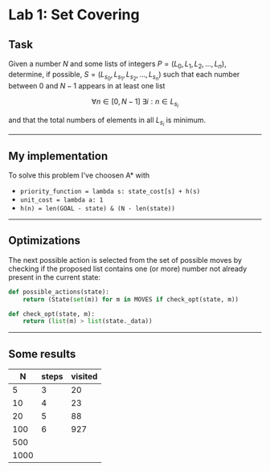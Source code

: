 # Lab 1: Set Covering

## Task

Given a number $N$ and some lists of integers $P = (L_0, L_1, L_2, ..., L_n)$,
determine, if possible, $S = (L_{s_0}, L_{s_1}, L_{s_2}, ..., L_{s_n})$
such that each number between $0$ and $N-1$ appears in at least one list

$$\forall n \in [0, N-1] \ \exists i : n \in L_{s_i}$$

and that the total numbers of elements in all $L_{s_i}$ is minimum.

---

## My implementation

To solve this problem I've choosen A\* with

- `priority_function = lambda s: state_cost[s] + h(s)`
- `unit_cost = lambda a: 1`
- `h(n) = len(GOAL - state) & (N - len(state))`

---

## Optimizations

The next possible action is selected from the set of possible moves by checking if the proposed list contains one (or more) number not already present in the current state:

```python
def possible_actions(state):
    return (State(set(m)) for m in MOVES if check_opt(state, m))

def check_opt(state, m):
    return (list(m) > list(state._data))
```

---

## Some results

| N    | steps | visited |
| ---- | ----- | ------- |
| 5    | 3     | 20      |
| 10   | 4     | 23      |
| 20   | 5     | 88      |
| 100  | 6     | 927     |
| 500  |       |         |
| 1000 |       |         |
